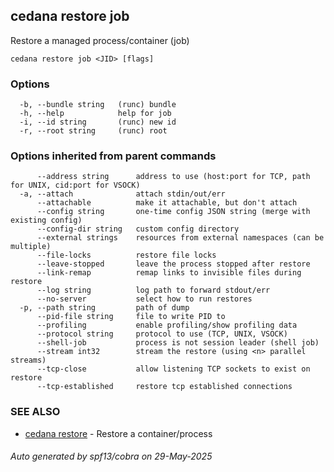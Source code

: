## cedana restore job

Restore a managed process/container (job)

```
cedana restore job <JID> [flags]
```

### Options

```
  -b, --bundle string   (runc) bundle
  -h, --help            help for job
  -i, --id string       (runc) new id
  -r, --root string     (runc) root
```

### Options inherited from parent commands

```
      --address string      address to use (host:port for TCP, path for UNIX, cid:port for VSOCK)
  -a, --attach              attach stdin/out/err
      --attachable          make it attachable, but don't attach
      --config string       one-time config JSON string (merge with existing config)
      --config-dir string   custom config directory
      --external strings    resources from external namespaces (can be multiple)
      --file-locks          restore file locks
      --leave-stopped       leave the process stopped after restore
      --link-remap          remap links to invisible files during restore
      --log string          log path to forward stdout/err
      --no-server           select how to run restores
  -p, --path string         path of dump
      --pid-file string     file to write PID to
      --profiling           enable profiling/show profiling data
      --protocol string     protocol to use (TCP, UNIX, VSOCK)
      --shell-job           process is not session leader (shell job)
      --stream int32        stream the restore (using <n> parallel streams)
      --tcp-close           allow listening TCP sockets to exist on restore
      --tcp-established     restore tcp established connections
```

### SEE ALSO

* [cedana restore](cedana_restore.md)	 - Restore a container/process

###### Auto generated by spf13/cobra on 29-May-2025
